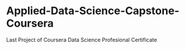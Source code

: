 # Applied-Data-Science-Capstone-Coursera
Last Project of Coursera Data Science Profesional Certificate
